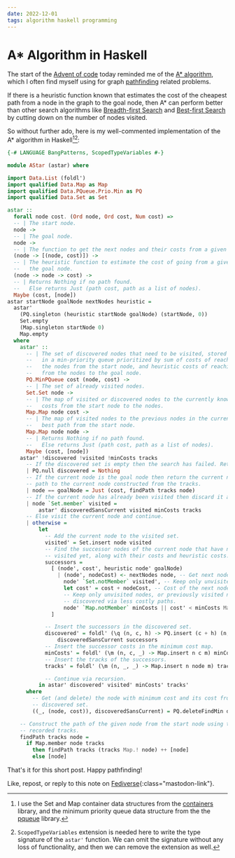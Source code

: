 ```yaml
---
date: 2022-12-01
tags: algorithm haskell programming
---
```


# A* Algorithm in Haskell

The start of the [Advent of code](https://adventofcode.com/) today reminded me of the
[A* algorithm](https://en.wikipedia.org/wiki/A*_search_algorithm), which I often find myself using
for graph [pathfinding](https://en.wikipedia.org/wiki/Pathfinding) related problems.

If there is a heuristic function known that estimates the cost of the cheapest path from a node in
the graph to the goal node, then A* can perform better than other search algorithms like
[Breadth-first Search](https://en.wikipedia.org/wiki/Breadth-first_search) and
[Best-first Search](https://en.wikipedia.org/wiki/Best-first_search)
by cutting down on the number of nodes visited.

So without further ado, here is my well-commented implementation of the A* algorithm in Haskell[^fn1][^fn2]:

[^fn1]: I use the Set and Map container data structures from the [containers](https://hackage.haskell.org/package/containers) library, and the minimum priority queue data structure from the the [pqueue](https://hackage.haskell.org/package/pqueue) library.

[^fn2]: `ScopedTypeVariables` extension is needed here to write the type signature of the `astar'` function. We can omit the signature without any loss of functionality, and then we can remove the extension as well.

```haskell
{-# LANGUAGE BangPatterns, ScopedTypeVariables #-}

module AStar (astar) where

import Data.List (foldl')
import qualified Data.Map as Map
import qualified Data.PQueue.Prio.Min as PQ
import qualified Data.Set as Set

astar ::
  forall node cost. (Ord node, Ord cost, Num cost) =>
  -- | The start node.
  node ->
  -- | The goal node.
  node ->
  -- | The function to get the next nodes and their costs from a given node.
  (node -> [(node, cost)]) ->
  -- | The heuristic function to estimate the cost of going from a given node to
  --   the goal node.
  (node -> node -> cost) ->
  -- | Returns Nothing if no path found.
  --   Else returns Just (path cost, path as a list of nodes).
  Maybe (cost, [node])
astar startNode goalNode nextNodes heuristic =
  astar'
    (PQ.singleton (heuristic startNode goalNode) (startNode, 0))
    Set.empty
    (Map.singleton startNode 0)
    Map.empty
  where
    astar' ::
      -- | The set of discovered nodes that need to be visited, stored
      --   in a min-priority queue prioritized by sum of costs of reaching to
      --   the nodes from the start node, and heuristic costs of reaching
      --   from the nodes to the goal node.
      PQ.MinPQueue cost (node, cost) ->
      -- | The set of already visited nodes.
      Set.Set node ->
      -- | The map of visited or discovered nodes to the currently known minimum
      --   costs from the start node to the nodes.
      Map.Map node cost ->
      -- | The map of visited nodes to the previous nodes in the currently known
      --   best path from the start node.
      Map.Map node node ->
      -- | Returns Nothing if no path found.
      --   Else returns Just (path cost, path as a list of nodes).
      Maybe (cost, [node])
    astar' !discovered !visited !minCosts tracks
      -- If the discovered set is empty then the search has failed. Return Nothing.
      | PQ.null discovered = Nothing
      -- If the current node is the goal node then return the current node cost and
      -- path to the current node constructed from the tracks.
      | node == goalNode = Just (cost, findPath tracks node)
      -- If the current node has already been visited then discard it and continue.
      | node `Set.member` visited =
          astar' discoveredSansCurrent visited minCosts tracks
      -- Else visit the current node and continue.
      | otherwise =
          let
            -- Add the current node to the visited set.
            visited' = Set.insert node visited
            -- Find the successor nodes of the current node that have not been
            -- visited yet, along with their costs and heuristic costs.
            successors =
              [ (node', cost', heuristic node' goalNode)
                | (node', nodeCost) <- nextNodes node, -- Get next nodes.
                  node' `Set.notMember` visited', -- Keep only unvisited ones.
                  let cost' = cost + nodeCost, -- Cost of the next node.
                  -- Keep only unvisited nodes, or previously visited nodes now
                  -- discovered via less costly paths.
                  node' `Map.notMember` minCosts || cost' < minCosts Map.! node'
              ]

            -- Insert the successors in the discovered set.
            discovered' = foldl' (\q (n, c, h) -> PQ.insert (c + h) (n, c) q)
                discoveredSansCurrent successors
            -- Insert the successor costs in the minimum cost map.
            minCosts' = foldl' (\m (n, c, _) -> Map.insert n c m) minCosts successors
            -- Insert the tracks of the successors.
            tracks' = foldl' (\m (n, _, _) -> Map.insert n node m) tracks successors

            -- Continue via recursion.
          in astar' discovered' visited' minCosts' tracks'
      where
        -- Get (and delete) the node with minimum cost and its cost from the
        -- discovered set.
        ((_, (node, cost)), discoveredSansCurrent) = PQ.deleteFindMin discovered

    -- Construct the path of the given node from the start node using the
    -- recorded tracks.
    findPath tracks node =
      if Map.member node tracks
        then findPath tracks (tracks Map.! node) ++ [node]
        else [node]
```

That's it for this short post. Happy pathfinding!

Like, repost, or reply to this note on [Fediverse](https://fantastic.earth/@abnv/109438819806774018){:class="mastodon-link"}.

